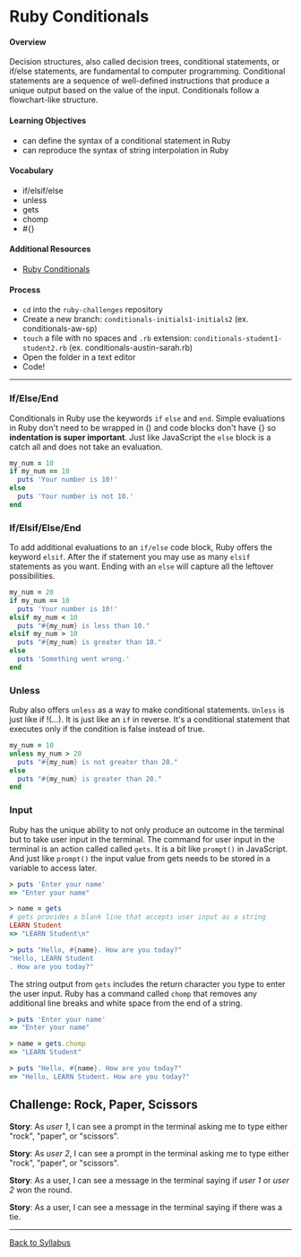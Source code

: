# Ruby Conditionals

#### Overview
Decision structures, also called decision trees, conditional statements, or if/else statements, are fundamental to computer programming. Conditional statements are a sequence of well-defined instructions that produce a unique output based on the value of the input. Conditionals follow a flowchart-like structure.

#### Learning Objectives
- can define the syntax of a conditional statement in Ruby
- can reproduce the syntax of string interpolation in Ruby

#### Vocabulary
- if/elsif/else
- unless
- gets
- chomp
- #{}

#### Additional Resources
- [Ruby Conditionals](http://ruby-for-beginners.rubymonstas.org/conditionals.html)

#### Process
- `cd` into the `ruby-challenges` repository
- Create a new branch: `conditionals-initials1-initials2` (ex. conditionals-aw-sp)
- `touch` a file with no spaces and `.rb` extension: `conditionals-student1-student2.rb` (ex. conditionals-austin-sarah.rb)
- Open the folder in a text editor
- Code!

---

### If/Else/End

Conditionals in Ruby use the keywords `if` `else` and `end`. Simple evaluations in Ruby don't need to be wrapped in () and code blocks don't have {} so **indentation is super important**. Just like JavaScript the `else` block is a catch all and does not take an evaluation.

```ruby
my_num = 10
if my_num == 10
  puts 'Your number is 10!'
else
  puts 'Your number is not 10.'
end
```

### If/Elsif/Else/End

To add additional evaluations to an `if/else` code block, Ruby offers the keyword `elsif`. After the if statement you may use as many `elsif` statements as you want. Ending with an `else` will capture all the leftover possibilities.

```ruby
my_num = 20
if my_num == 10
  puts 'Your number is 10!'
elsif my_num < 10
  puts "#{my_num} is less than 10."
elsif my_num > 10
  puts "#{my_num} is greater than 10."
else
  puts 'Something went wrong.'
end
```

### Unless

Ruby also offers `unless` as a way to make conditional statements. `Unless` is just like if !(...). It is just like an `if` in reverse. It's a conditional statement that executes only if the condition is false instead of true.

```ruby
my_num = 10
unless my_num > 20
  puts "#{my_num} is not greater than 20."
else
  puts "#{my_num} is greater than 20."
end
```

### Input
Ruby has the unique ability to not only produce an outcome in the terminal but to take user input in the terminal. The command for user input in the terminal is an action called called `gets`. It is a bit like `prompt()` in JavaScript. And just like `prompt()` the input value from gets needs to be stored in a variable to access later.

```ruby
> puts 'Enter your name'
=> "Enter your name"

> name = gets
# gets provides a blank line that accepts user input as a string
LEARN Student
=> "LEARN Student\n"

> puts "Hello, #{name}. How are you today?"
"Hello, LEARN Student
. How are you today?"
```

The string output from `gets` includes the return character you type to enter the user input. Ruby has a command called `chomp` that removes any additional line breaks and white space from the end of a string.

```ruby
> puts 'Enter your name'
=> "Enter your name"

> name = gets.chomp
=> "LEARN Student"

> puts "Hello, #{name}. How are you today?"
=> "Hello, LEARN Student. How are you today?"
```

## Challenge: Rock, Paper, Scissors

**Story**: As *user 1*, I can see a prompt in the terminal asking me to type either "rock", "paper", or "scissors".

**Story**: As *user 2*, I can see a prompt in the terminal asking me to type either "rock", "paper", or "scissors".

**Story**: As a user, I can see a message in the terminal saying if *user 1* or *user 2* won the round.

**Story**: As a user, I can see a message in the terminal saying if there was a tie.

---
[Back to Syllabus](../README.md#unit-four-ruby)
